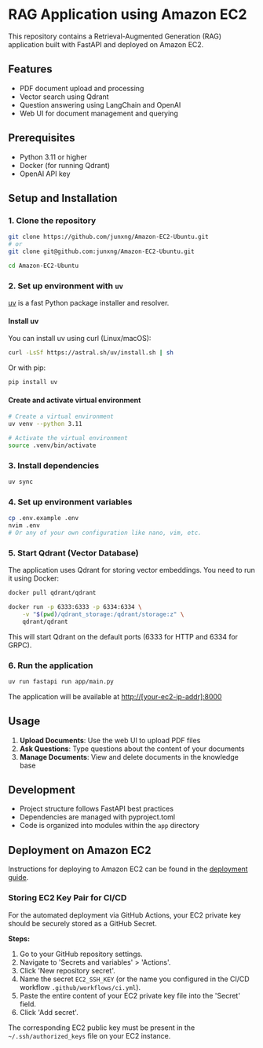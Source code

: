 # RAG Application using Amazon EC2

This repository contains a Retrieval-Augmented Generation (RAG) application built with FastAPI and deployed on Amazon EC2.

## Features

- PDF document upload and processing
- Vector search using Qdrant
- Question answering using LangChain and OpenAI
- Web UI for document management and querying

## Prerequisites

- Python 3.11 or higher
- Docker (for running Qdrant)
- OpenAI API key

## Setup and Installation

### 1. Clone the repository

```bash
git clone https://github.com/junxng/Amazon-EC2-Ubuntu.git
# or
git clone git@github.com:junxng/Amazon-EC2-Ubuntu.git
```

```bash
cd Amazon-EC2-Ubuntu
```

### 2. Set up environment with `uv`

[uv](https://github.com/astral-sh/uv) is a fast Python package installer and resolver.

#### Install uv

You can install uv using curl (Linux/macOS):

```bash
curl -LsSf https://astral.sh/uv/install.sh | sh
```

Or with pip:

```bash
pip install uv
```

#### Create and activate virtual environment

```bash
# Create a virtual environment
uv venv --python 3.11

# Activate the virtual environment
source .venv/bin/activate
```

### 3. Install dependencies

```bash
uv sync
```

### 4. Set up environment variables

```bash
cp .env.example .env
nvim .env
# Or any of your own configuration like nano, vim, etc.
```

### 5. Start Qdrant (Vector Database)

The application uses Qdrant for storing vector embeddings. You need to run it using Docker:

```bash
docker pull qdrant/qdrant
```

```bash
docker run -p 6333:6333 -p 6334:6334 \
    -v "$(pwd)/qdrant_storage:/qdrant/storage:z" \
    qdrant/qdrant
```

This will start Qdrant on the default ports (6333 for HTTP and 6334 for GRPC).

### 6. Run the application

```bash
uv run fastapi run app/main.py
```

The application will be available at <http://[your-ec2-ip-addr]:8000>

## Usage

1. **Upload Documents**: Use the web UI to upload PDF files
2. **Ask Questions**: Type questions about the content of your documents
3. **Manage Documents**: View and delete documents in the knowledge base

## Development

- Project structure follows FastAPI best practices
- Dependencies are managed with pyproject.toml
- Code is organized into modules within the `app` directory

## Deployment on Amazon EC2

Instructions for deploying to Amazon EC2 can be found in the [deployment guide](docs/deployment.md).

### Storing EC2 Key Pair for CI/CD

For the automated deployment via GitHub Actions, your EC2 private key should be securely stored as a GitHub Secret.

**Steps:**

1. Go to your GitHub repository settings.
2. Navigate to 'Secrets and variables' > 'Actions'.
3. Click 'New repository secret'.
4. Name the secret `EC2_SSH_KEY` (or the name you configured in the CI/CD workflow `.github/workflows/ci.yml`).
5. Paste the entire content of your EC2 private key file into the 'Secret' field.
6. Click 'Add secret'.

The corresponding EC2 public key must be present in the `~/.ssh/authorized_keys` file on your EC2 instance.
